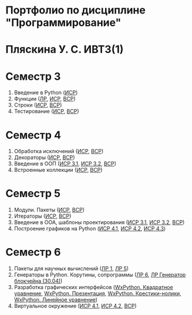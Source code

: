 # Портфолио по дисциплине "Программирование"

# Пляскина У. С. ИВТ3(1)

# Семестр 3

1. Введение в Python ([ИСР](https://github.com/Akwatore/Programm/blob/master/Sem_3/ISR_1.2-4.py))
1. Функции ([ЛР](https://github.com/Akwatore/Programm/blob/master/Sem_3/LR_Tema2), [ИСР](https://github.com/Akwatore/Programm/blob/master/Sem_3/ISR_2.1-4.py), [ВСР](https://github.com/Akwatore/Programm/blob/master/Sem_3/VSR_2.2-3.py))
1. Строки ([ИСР](https://github.com/Akwatore/Programm/blob/master/Sem_3/ISR_3.1-4.py), [ВСР](https://github.com/Akwatore/Programm/blob/master/Sem_3/VSR_3.1-2.py))
1. Тестирование ([ИСР](https://github.com/Akwatore/Programm/blob/master/Sem_3/ISR_4.py), [ВСР](https://github.com/Akwatore/Programm/blob/master/Sem_3/VSR_4.1-2.py))

# Семестр 4

1. Обработка исключений ([ИСР](https://github.com/Akwatore/Programm/blob/master/Sem_4/ISR_1.py), [ВСР](https://github.com/Akwatore/Programm/blob/master/Sem_4/VSR_1.py))
1. Декораторы ([ИСР](https://github.com/Akwatore/Programm/blob/master/Sem_4/ISR_2.py), [ВСР](https://github.com/Akwatore/Programm/blob/master/Sem_4/VSR_2.py))
1. Введение в ООП ([ИСР 3.1](https://github.com/Akwatore/Programm/blob/master/Sem_4/ISR_3.1.py), [ИСР 3.2](https://github.com/Akwatore/Programm/blob/master/Sem_4/ISR_3.2.py), [ВСР](https://github.com/python-basic/sem4-t3-Akwatore/blob/master/VSR_3.1.py))
1. Встроенные коллекции ([ИСР](https://github.com/Akwatore/Programm/blob/master/Sem_4/ISR_4.py), [ВСР](https://github.com/Akwatore/Programm/blob/master/Sem_4/VSR_4.py))

# Семестр 5

1. Модули. Пакеты ([ИСР](https://github.com/Akwatore/Programm/blob/master/Sem_5/ISR_1.1.md), [ВСР](https://github.com/Akwatore/Programm/blob/master/Sem_5/VSR_1.1.md))
1. Итераторы ([ИСР](https://github.com/Akwatore/Programm/blob/master/Sem_5/ISR_2.1-2.py), [ВСР](https://github.com/Akwatore/Programm/blob/master/Sem_5/VSR_2.py))
1. Введение в ООА, шаблоны проектирования ([ИСР 3.1](https://github.com/Akwatore/Programm/blob/master/Sem_5/ISR_3.1.py), [ИСР 3.2](https://github.com/Akwatore/Programm/blob/master/Sem_5/ISR_3.2.py), [ВСР](https://github.com/Akwatore/Programm/blob/master/Sem_5/VSR_3.1.md))
1. Построение графиков на Python ([ИСР 4.1](https://github.com/Akwatore/Programm/blob/master/Sem_5/ISR_4.1.py), [ИСР 4.2](https://github.com/Akwatore/Programm/blob/master/Sem_5/ISR_4.2.py), [ИСР 4.3](https://github.com/Akwatore/Programm/blob/master/Sem_5/ISR_4.3.py))

# Семестр 6

1. Пакеты для научных вычислений ([ЛР 1](https://github.com/Akwatore/Programm/blob/master/Sem_6/LR_1.py), [ЛР 5](https://github.com/Akwatore/Programm/blob/master/Sem_6/LR_5.md))
1. Генераторы в Python. Корутины, сопрограммы ([ЛР 6](https://github.com/Akwatore/Programm/blob/master/Sem_6/LR_6.py), [ЛР Генератор блокчейна (30.04)](https://github.com/Akwatore/Programm/blob/master/Sem_6/LR_30.04.py))
1. Разработка графических интерфейсов ([WxPython. Квадратное уравнение](https://github.com/Akwatore/Programm/blob/master/Sem_6/%D0%9A%D0%B2%D0%B0%D0%B4%D1%80%D0%B0%D1%82%D0%BD%D0%BE%D0%B5%20%D1%83%D1%80%D0%B0%D0%B2%D0%BD%D0%B5%D0%BD%D0%B8%D0%B5.%20%D0%9F%D0%BB%D1%8F%D1%81%D0%BA%D0%B8%D0%BD%D0%B0%2C%20%D0%A8%D0%B0%D0%BD%D0%B4%D1%8B%D0%B1%D0%B8%D0%BD%D0%B0.py), [WxPython. Презентация](https://docs.google.com/presentation/d/1wVzwMX7ZmXMChFIDQLcU4dtHDAEtUiDACuLWTOqqNWU/edit), [WxPython. Крестики-нолики](https://github.com/Akwatore/Programm/blob/master/Sem_6/WxPython.%20%D0%9A%D1%80%D0%B5%D1%81%D1%82%D0%B8%D0%BA%D0%B8-%D0%BD%D0%BE%D0%BB%D0%B8%D0%BA%D0%B8.py), [WxPython. Линейное уравнение](https://github.com/Akwatore/Programm/blob/master/Sem_6/WxPython.%20%D0%9B%D0%B8%D0%BD%D0%B5%D0%B9%D0%BD%D0%BE%D0%B5%20%D1%83%D1%80%D0%B0%D0%B2%D0%BD%D0%B5%D0%BD%D0%B8%D0%B5.py))
1. Виртуальное окружение ([ИСР 4.1](https://github.com/Akwatore/Programm/blob/master/Sem_6/ISR_4.1.md), [ИСР 4.2](https://github.com/Akwatore/Programm/blob/master/Sem_6/ISR_4.2.md), [ВСР](https://github.com/Akwatore/Programm/blob/master/Sem_6/VSR_4.py))
